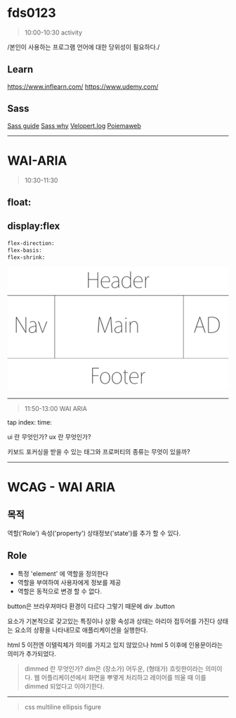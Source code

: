 # fds0123
> 10:00-10:30 activity

/본인이 사용하는 프로그램 언어에 대한 당위성이 필요하다./

## Learn
https://www.inflearn.com/
https://www.udemy.com/

## Sass
[Sass guide](https://sass-guidelin.es/ko/#section-63)
[Sass why](https://windtale.net/blog/why-i-choose-sass/)
[Velopert.log](https://velopert.com/3447)
[Poiemaweb](http://poiemaweb.com/sass-basics)

---

# WAI-ARIA

> 10:30-11:30

## float: 

## display:flex
	flex-direction:
	flex-basis:
	flex-shrink:

![Holy Grail layout](Holy_Grail_layout.png)

---
> 11:50-13:00 WAI ARIA

tap index:
time:

ui 란 무엇인가?
ux 란 무엇인가?

키보드 포커싱을 받을 수 있는 태그와 프로퍼티의 종류는 무엇이 있을까?

---

# WCAG - WAI ARIA

## 목적
역할('Role') 속성('property') 상태정보('state')를 추가 할 수 있다.

## Role
- 특정 'element' 에 역할을 정의한다 
- 역할을 부여하여 사용자에게 정보를 제공 
- 역할은 동적으로 변경 할 수 없다.

button은 브라우져마다 환경이 다르다 그렇기 때문에 div .button

요소가 기본적으로 갖고있는 특징이나 상황
속성과 상태는 아리아 접두어를 가진다
상태는 요소의 상황을 나타내므로 애플리케이션을 실행한다.

html 5 이전엔 이텔릭체가 의미를 가지고 있지 않았으나 
html 5 이후에 인용문이라는 의미가 추가되었다.

> dimmed 란 무엇인가?
   dim은 (장소가) 어두운, (형태가) 흐릿한이라는 의미이다. 웹 어플리케이션에서 화면을 뿌옇게 처리하고 레이어를 띄울 때 이를 dimmed 되었다고 이야기한다.
---
>css multiline ellipsis
>figure
